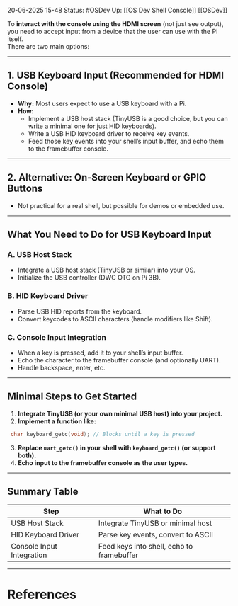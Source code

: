 20-06-2025 15-48
Status: #OSDev 
Up: [[OS Dev Shell Console]] [[OSDev]]

To **interact with the console using the HDMI screen** (not just see output), you need to accept input from a device that the user can use with the Pi itself.  
There are two main options:

---

## 1. **USB Keyboard Input (Recommended for HDMI Console)**

- **Why:** Most users expect to use a USB keyboard with a Pi.
- **How:**
    - Implement a USB host stack (TinyUSB is a good choice, but you can write a minimal one for just HID keyboards).
    - Write a USB HID keyboard driver to receive key events.
    - Feed those key events into your shell’s input buffer, and echo them to the framebuffer console.

---

## 2. **Alternative: On-Screen Keyboard or GPIO Buttons**

- Not practical for a real shell, but possible for demos or embedded use.

---

## **What You Need to Do for USB Keyboard Input**

### **A. USB Host Stack**

- Integrate a USB host stack (TinyUSB or similar) into your OS.
- Initialize the USB controller (DWC OTG on Pi 3B).

### **B. HID Keyboard Driver**

- Parse USB HID reports from the keyboard.
- Convert keycodes to ASCII characters (handle modifiers like Shift).

### **C. Console Input Integration**

- When a key is pressed, add it to your shell’s input buffer.
- Echo the character to the framebuffer console (and optionally UART).
- Handle backspace, enter, etc.

---

## **Minimal Steps to Get Started**

1. **Integrate TinyUSB (or your own minimal USB host) into your project.**
2. **Implement a function like:**
  ```c
   char keyboard_getc(void); // Blocks until a key is pressed
 ```
3. **Replace `uart_getc()` in your shell with `keyboard_getc()` (or support both).**
4. **Echo input to the framebuffer console as the user types.**

---

## **Summary Table**

|Step|What to Do|
|---|---|
|USB Host Stack|Integrate TinyUSB or minimal host|
|HID Keyboard Driver|Parse key events, convert to ASCII|
|Console Input Integration|Feed keys into shell, echo to framebuffer|



---
# References
